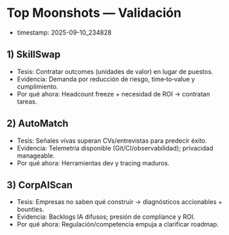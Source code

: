 # Top Moonshots — Validación

- timestamp: 2025-09-10_234828

## 1) SkillSwap
- Tesis: Contratar outcomes (unidades de valor) en lugar de puestos.
- Evidencia: Demanda por reducción de riesgo, time‑to‑value y cumplimiento.
- Por qué ahora: Headcount freeze + necesidad de ROI → contratan tareas.

## 2) AutoMatch
- Tesis: Señales vivas superan CVs/entrevistas para predecir éxito.
- Evidencia: Telemetría disponible (Git/CI/observabilidad); privacidad manageable.
- Por qué ahora: Herramientas dev y tracing maduros.

## 3) CorpAIScan
- Tesis: Empresas no saben qué construir → diagnósticos accionables + bounties.
- Evidencia: Backlogs IA difusos; presión de compliance y ROI.
- Por qué ahora: Regulación/competencia empuja a clarificar roadmap.
